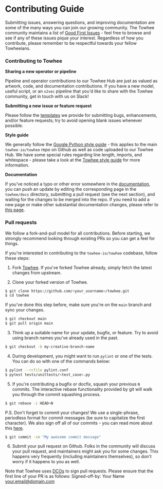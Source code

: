 # Contributing Guide

Submitting issues, answering questions, and improving documentation are some of the many ways you can join our growing community. The Towhee community maintains a list of [Good First Issues](https://github.com/towhee-io/towhee/contribute) - feel free to browse and see if any of these issues pique your interest. Regardless of how you contribute, please remember to be respectful towards your fellow Towheeians.

### Contributing to Towhee

**Sharing a new operator or pipeline**

Pipeline and operator contributions to our Towhee Hub are just as valued as artwork, code, and documentation contributions. If you have a new model, useful script, or an `x2vec` pipeline that you'd like to share with the Towhee community, get in touch with us on Slack!

**Submitting a new issue or feature request**

Please follow the [templates](https://github.com/towhee-io/towhee/issues/new/choose) we provide for submitting bugs, enhancements, and/or feature requests; try to avoid opening blank issues whenever possible.

**Style guide**

We generally follow the [Google Python style guide](https://google.github.io/styleguide/pyguide.html) - this applies to the main `towhee-io/towhee` repo on Github as well as code uploaded to our Towhee Hub. We have some special rules regarding line length, imports, and whitespace - please take a look at the [Towhee style guide](https://github.com/towhee-io/towhee/STYLE_GUIDE.md) for more information.

**Documentation**

If you've noticed a typo or other error somewhere in the [documentation](https://docs.towhee.io), you can push an update by editing the corresponding page in the `towhee/docs` directory, submitting a pull request (see the next section), and waiting for the changes to be merged into the repo. If you need to add a new page or make other substantial documentation changes, please refer to [this page](./02-adding-new-doc.md).

### Pull requests

We follow a fork-and-pull model for all contributions. Before starting, we strongly recommend looking through existing PRs so you can get a feel for things.

If you're interested in contributing to the `towhee-io/towhee` codebase, follow these steps:

1. Fork [Towhee](https://github.com/towhee-io/towhee). If you've forked Towhee already, simply fetch the latest changes from upstream.

2. Clone your forked version of Towhee.

```bash
$ git clone https://github.com/<your_username>/towhee.git
$ cd towhee
```

If you've done this step before, make sure you're on the `main` branch and sync your changes.

```bash
$ git checkout main
$ git pull origin main
```

3. Think up a suitable name for your update, bugfix, or feature. Try to avoid using branch names you've already used in the past.

```bash
$ git checkout -b my-creative-branch-name
```

4. During development, you might want to run `pylint` or one of the tests. You can do so with one of the commands below:

```bash
$ pylint --rcfile pylint.conf
$ pytest tests/unittests/<test_case>.py
```

5. If you're contributing a bugfix or docfix, squash your previous `N` commits. The interactive rebase functionality provided by git will walk you through the commit squashing process.

```bash
$ git rebase -i HEAD~N
```

P.S. Don't forget to commit your changes! We use a single-phrase, periodless format for commit messages (be sure to capitalize the first character). We also sign off all of our commits - you can read more about this [here](https://dlorenc.medium.com/should-you-sign-git-commits-f068b07e1b1f).

```bash
$ git commit -sm "My awesome commit message"
```

6. Submit your pull request on Github. Folks in the community will discuss your pull request, and maintainers might ask you for some changes. This happens very frequently (including maintainers themselves), so don't worry if it happens to you as well.

Note that Towhee uses [DCOs](https://developercertificate.org/) to sign pull requests. Please ensure that the first line of your PR is as follows: Signed-off-by: Your Name your.email@domain.com
